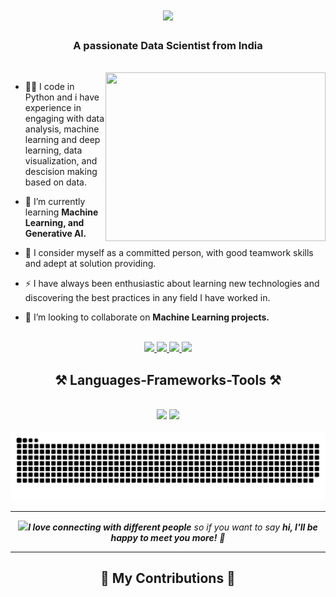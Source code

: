 <h1 align="center">
    <img src="https://readme-typing-svg.herokuapp.com/?font=Righteous&size=35&center=true&vCenter=true&width=500&height=70&duration=4000&lines=Hi+There!+👋++I'm+Abeed;" />
</h1>
<h3 align="center">A passionate Data Scientist from India</h3>
<br/>
<!-- GIF -->
<img align="right" height="270" width="352" src="https://digitalogy.co/blog/wp-content/uploads/2019/06/Hiring-Data-Scientists.gif" />

- 👨‍💻 I code in Python and i have experience in engaging with data analysis, machine learning and deep learning, data visualization, and descision making based on data.

- 🌱 I’m currently learning **Machine Learning, and Generative AI.**

- 🔭 I consider myself as a committed person, with good teamwork skills and adept at solution providing.

- ⚡ I have always been enthusiastic about learning new technologies and discovering the best practices in any field I have worked in.

- 👯 I’m looking to collaborate on **Machine Learning projects.**

<br/>

</div>
 
<div align="center"> 
  <a href="mailto:pedro.sales.mohammedabeed786@gmail.com">
    <img src="https://img.shields.io/badge/Gmail-333333?style=for-the-badge&logo=gmail&logoColor=red" />
  </a>
  <a href="https://www.linkedin.com/in/abeed-mohammed-7883011b4/" target="_blank">
    <img src="https://img.shields.io/badge/LinkedIn-0077B5?style=for-the-badge&logo=linkedin&logoColor=white" target="_blank" />
  </a>
  <a href="https://www.instagram.com/abeed_abuu/?hl=en" target="_blank">
     <img src="https://img.shields.io/badge/Instagram-FF5722?style=for-the-badge&logo=instagram&logoColor=white" target="_blank" /> <!-- sqlite, safari, google-chrome are other good icon options -->
  </a>
  <a href="https://x.com/AbeedMohammed3" target="_blank">
    <img src="https://img.shields.io/badge/Twitter-0077B6?style=for-the-badge&logo=x&logoColor=black" target="_blank" />
  </a>
</div>

<h2 align="center">⚒️ Languages-Frameworks-Tools ⚒️</h2>
<br/>
<div align="center">
    <img src="https://skillicons.dev/icons?i=html,css,cpp,python,mysql,github,git,flask,aws,azure,discord"/>
    <img src="https://skillicons.dev/icons?i=opencv,matlab,pycharm,tensorflow,vscode,windows,cmake,sklearn,pytorch" /><br>

<br/>

<div align="center">
  <img alt="snake eating my contributions" src="https://raw.githubusercontent.com/salesp07/salesp07/output/github-contribution-grid-snake.svg" />
  
  <br/>
</div>

<hr/>

<footer>
  <em>
    <img
      src="https://media.giphy.com/media/LnQjpWaON8nhr21vNW/giphy.gif"
      width="50"
    /><b>I love connecting with different people</b> so if you want to say
    <b>hi, I'll be happy to meet you more!</b> 🤝</em
  >
</footer>

<hr/>
  <h2>🐍 My Contributions 🐍</h2>
